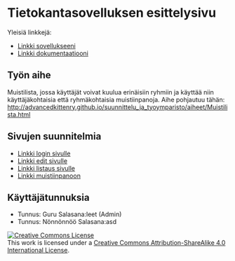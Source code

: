 # Tietokantasovelluksen esittelysivu

Yleisiä linkkejä:

* [Linkki sovellukseeni](http://porttpet.users.cs.helsinki.fi/TietokantaHarjoitus/)
* [Linkki dokumentaatiooni](https://github.com/Hecarrah/Tsoha-Bootstrap/blob/master/doc/dokumentaatio.pdf)

## Työn aihe
Muistilista, jossa käyttäjät voivat kuulua erinäisiin ryhmiin ja käyttää niin käyttäjäkohtaisia että ryhmäkohtaisia muistiinpanoja.
Aihe pohjautuu tähän: http://advancedkittenry.github.io/suunnittelu_ja_tyoymparisto/aiheet/Muistilista.html

## Sivujen suunnitelmia
* [Linkki login sivulle](http://porttpet.users.cs.helsinki.fi/TietokantaHarjoitus/login)
* [Linkki edit sivulle](http://porttpet.users.cs.helsinki.fi/TietokantaHarjoitus/memoedit)
* [Linkki listaus sivulle](http://porttpet.users.cs.helsinki.fi/TietokantaHarjoitus/memo)
* [Linkki muistiinpanoon](http://porttpet.users.cs.helsinki.fi/TietokantaHarjoitus/memo/1)

## Käyttäjätunnuksia
* Tunnus: Guru 		Salasana:leet     (Admin)
* Tunnus: Nönnönnöö 	Salasana:asd

<a rel="license" href="http://creativecommons.org/licenses/by-sa/4.0/"><img alt="Creative Commons License" style="border-width:0" src="https://i.creativecommons.org/l/by-sa/4.0/88x31.png" /></a><br />This work is licensed under a <a rel="license" href="http://creativecommons.org/licenses/by-sa/4.0/">Creative Commons Attribution-ShareAlike 4.0 International License</a>.

